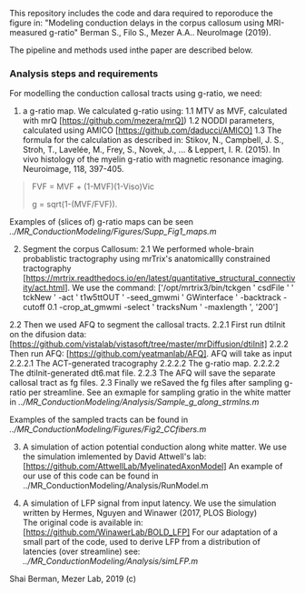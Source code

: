 This repository includes the code and dara required to reporoduce the figure in:
"Modeling conduction delays in the corpus callosum using MRI-measured g-ratio"
Berman S., Filo S., Mezer A.A.. NeuroImage (2019). 

The pipeline and methods used inthe paper are described below.

### Analysis steps and requirements ###

For modelling the conduction callosal tracts using g-ratio, we need:

1. a g-ratio map. We calculated g-ratio using:
 1.1 MTV as MVF, calculated with mrQ [https://github.com/mezera/mrQ]) 
 1.2 NODDI parameters, calculated using AMICO [https://github.com/daducci/AMICO]
 1.3 The formula for the calculation as described in: Stikov, N., Campbell, J. S., Stroh, T., Lavelée, M., Frey, S., Novek, J., ... & Leppert, I. R. (2015). In vivo histology of the myelin g-ratio with magnetic resonance imaging. Neuroimage, 118, 397-405.‏
> FVF = MVF + (1-MVF)(1-Viso)Vic
> 
> g = sqrt(1-(MVF/FVF)).
>
Examples of (slices of) g-ratio maps can be seen *../MR_ConductionModeling/Figures/Supp_Fig1_maps.m*

2. Segment the corpus Callosum:
 2.1 We performed whole-brain probablistic tractography using mrTrix's anatomicallly constrained tractography [https://mrtrix.readthedocs.io/en/latest/quantitative_structural_connectivity/act.html].
 We use the command: ['/opt/mrtrix3/bin/tckgen ' csdFile ' ' tckNew ' -act ' t1w5ttOUT ' -seed_gmwmi ' GWinterface ' -backtrack -cutoff 0.1 -crop_at_gmwmi -select ' tracksNum ' -maxlength ', '200']

 2.2 Then we used AFQ to segment the callosal tracts. 
  2.2.1 First run dtiInit on the difusion data: [https://github.com/vistalab/vistasoft/tree/master/mrDiffusion/dtiInit]
  2.2.2 Then run AFQ: [https://github.com/yeatmanlab/AFQ]. AFQ will take as input
   2.2.2.1 The ACT-generated  tracography
   2.2.2.2 The g-ratio map. 
   2.2.2.2 The dtiInit-generated dt6.mat file.
  2.2.3 The AFQ will save the separate callosal tract as fg files. 
 2.3 Finally we reSaved the fg files after sampling g-ratio per streamline.
 See an exmaple for sampling gratio in the white matter in *../MR_ConductionModeling/Analysis/Sample_g_along_strmlns.m*

Examples of the sampled tracts can be found in *../MR_ConductionModeling/Figures/Fig2_CCfibers.m*


3. A simulation of action potential conduction along white matter. 
 We use the simulation imlemented by David Attwell's lab: [https://github.com/AttwellLab/MyelinatedAxonModel] 
 An example of our use of this code can be found in ../MR_ConductionModeling/Analysis/RunModel.m

4. A simulation of LFP signal from input latency. 
 We use the simulation written by Hermes, Nguyen and Winawer (2017, PLOS Biology)   
 The original code is available in: [https://github.com/WinawerLab/BOLD_LFP]
 For our adaptation of a small part of the code, used to derive LFP
 from a distribution of latencies (over streamline) see: *../MR_ConductionModeling/Analysis/simLFP.m*


Shai Berman, Mezer Lab, 2019 (c)

